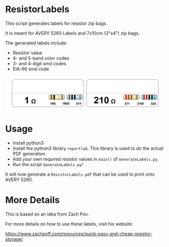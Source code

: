 # ResistorLabels
This script generates labels for resistor zip bags.

It is meant for AVERY 5260 Labels and 7x10cm (3"x4") zip bags.

The generated labels include:
  * Resistor value
  * 4- and 5-band color codes
  * 3- and 4-digit smd codes
  * EIA-96 smd code
  
<img src="Example.svg">

# Usage
* Install python3
* Install the python3 library `reportlab`. This library is used to do the actual PDF generation.
* Add your own required resistor values in `main()` of `GenerateLabels.py`.
* Run the script `GenerateLabels.py`!

It will now generate a `ResistorLabels.pdf` that can be used to print onto AVERY 5260.

# More Details

This is based on an idea from Zach Pov.

For more details on how to use these labels, visit his website:

https://www.zachpoff.com/resources/quick-easy-and-cheap-resistor-storage/

